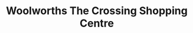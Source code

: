 ---
title: "Woolworths The Crossing Shopping Centre"
url: /mahikeng/woolworths-the-crossing-shopping-centre/
shop: supermarket
---